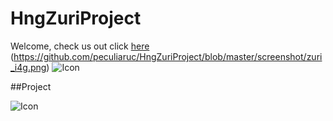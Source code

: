 # HngZuriProject

Welcome, check us out click [here](https://github.com/peculiaruc/HngZuriProject/blob/master/screenshot/hng.png) (https://github.com/peculiaruc/HngZuriProject/blob/master/screenshot/zuri_i4g.png)
<img src="https://github.com/dev-juri/hngi8_task2/blob/main/hng.jpeg" alt="Icon"/>

##Project

<img src="https://github.com/peculiaruc/HngZuriProject/blob/master/recording/device-2021-08-19-030736.mp4" alt="Icon"/>
